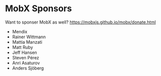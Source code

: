 MobX Sponsors
===========

Want to sponser MobX as well? https://mobxjs.github.io/mobx/donate.html

* Mendix
* Rainer Wittmann
* Mattia Manzati
* Matt Ruby
* Jeff Hansen
* Steven Pérez
* Anri Asaturov
* Anders Sjöberg
